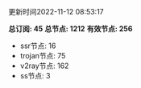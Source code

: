 更新时间2022-11-12 08:53:17

**总订阅: 45**
**总节点: 1212**
**有效节点: 256**
- ssr节点: 16
- trojan节点: 75
- v2ray节点: 162
- ss节点: 3
